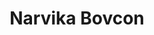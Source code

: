 ---
SICRIS: '31252'
draft: false
fixName: narvika_bovcon
lab: Laboratorij za računalniški vid
labPos: Član laboratorija
location: R2.21 - Kabinet
mailInfo: narvika.bovcon@fri.uni-lj.si
officeHours: null
profName: izr. prof. dr. Narvika Bovcon
profTitle: Izredni profesor
telephoneInfo: null
title: Narvika Bovcon
---